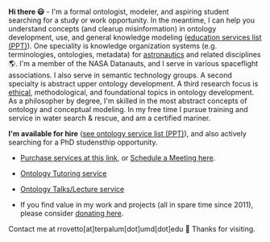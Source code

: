 **Hi there :smiley:** - I'm a formal ontologist, modeler, and aspiring student searching for a study or work opportunity. 
In the meantime, I can help you understand concepts (and clearup misinformation) in ontology development, use, and general knowledge modeling ([education services list (PPT)](https://www.slideshare.net/RobertRovetto/ontology-courses-education)).  One speciality is knowledge organization systems (e.g. terminologies, ontologies, metadata) for [astronautics](https://ontospace.wordpress.com) and related disciplines :earth_americas:. I'm a member of the NASA Datanauts, and I serve in various spaceflight associations. I also serve in semantic technology groups. A second specialty is abstract upper ontology development. A third research focus is [ethical](https://github.com/rrovetto/Ethical-Ontology-Development), methodological, and foundational topics in ontology development. As a philosopher by degree, I'm skilled in the most abstract concepts of ontology and conceptual modeling. In my free time I pursue training and service in water search & rescue, and am a certified mariner. 

**I'm available for hire** ([see ontology service list (PPT)](https://www.slideshare.net/RobertRovetto/ontology-services-238070099)), and also actively searching for a PhD studensthip opportunity. 
* [Purchase services at this link](https://tinyurl.com/yas7trzy), or [Schedule a Meeting here](http://my.setmore.com/bookingpage/f18db686-98bb-41dd-9097-35218b2a1091/services/sb83f723d7838e4484783cc5a1c675f0e6eedf99d).
* [Ontology Tutoring service](http://my.setmore.com/bookingpage/f18db686-98bb-41dd-9097-35218b2a1091/services/s7f4dbc7d873cce380b7f73062d5d72f619fe042a)
* [Ontology Talks/Lecture service](http://my.setmore.com/bookingpage/f18db686-98bb-41dd-9097-35218b2a1091/services/s218822e77fee416ed3085be8eda045d6015d6d24)

* If you find value in my work and projects (all in spare time since 2011), please consider [donating here](https://gogetfunding.com/knowledge-organization-services-ontology-terminology-metadata-concept-analysis/).

Contact me at rrovetto[at]terpalum[dot]umd[dot]edu 💬  Thanks for visiting.

<!--
**rrovetto/rrovetto** is a ✨ _special_ ✨ repository because its `README.md` (this file) appears on your GitHub profile.

Here are some ideas to get you started:

- 🔭 I’m currently working on ...
- 🌱 I’m currently learning ...
- 👯 I’m looking to collaborate on ...
- 🤔 I’m looking for help with ...
- 💬 Ask me about ...
- 📫 How to reach me: ...
- 😄 Pronouns: ...
- ⚡ Fun fact: ...
- 👋
-->
